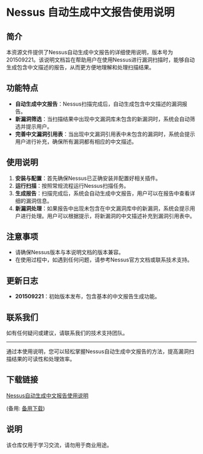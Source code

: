 # Nessus 自动生成中文报告使用说明

## 简介
本资源文件提供了Nessus自动生成中文报告的详细使用说明，版本号为201509221。该说明文档旨在帮助用户在使用Nessus进行漏洞扫描时，能够自动生成包含中文描述的报告，从而更方便地理解和处理扫描结果。

## 功能特点
- **自动生成中文报告**：Nessus扫描完成后，自动生成包含中文描述的漏洞报告。
- **新漏洞筛选**：当扫描结果中出现中文漏洞库未包含的新漏洞时，系统会自动筛选并提示用户。
- **完善中文漏洞引用表**：当出现中文漏洞引用表中未包含的漏洞时，系统会提示用户进行补充，确保所有漏洞都有相应的中文描述。

## 使用说明
1. **安装与配置**：首先确保Nessus已正确安装并配置好相关插件。
2. **运行扫描**：按照常规流程运行Nessus扫描任务。
3. **生成报告**：扫描完成后，系统会自动生成中文报告，用户可以在报告中查看详细的漏洞信息。
4. **新漏洞处理**：如果报告中出现未包含在中文漏洞库中的新漏洞，系统会提示用户进行处理。用户可以根据提示，将新漏洞的中文描述补充到漏洞引用表中。

## 注意事项
- 请确保Nessus版本与本说明文档的版本兼容。
- 在使用过程中，如遇到任何问题，请参考Nessus官方文档或联系技术支持。

## 更新日志
- **201509221**：初始版本发布，包含基本的中文报告生成功能。

## 联系我们
如有任何疑问或建议，请联系我们的技术支持团队。

---

通过本使用说明，您可以轻松掌握Nessus自动生成中文报告的方法，提高漏洞扫描结果的可读性和处理效率。

## 下载链接
[Nessus自动生成中文报告使用说明](https://pan.quark.cn/s/310bfa9390a0) 

(备用: [备用下载](https://pan.baidu.com/s/1l00OMMRQPPVkeOXs4gW95g?pwd=1234))

## 说明

该仓库仅用于学习交流，请勿用于商业用途。
